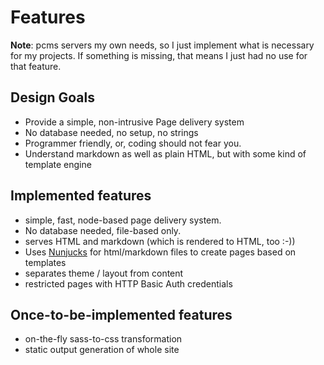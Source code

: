 # Features

**Note**: pcms servers my own needs, so I just implement what is necessary for my projects. If something is missing, that means I just had no use for that feature.

## Design Goals

* Provide a simple, non-intrusive Page delivery system
* No database needed, no setup, no strings
* Programmer friendly, or, coding should not fear you.
* Understand markdown as well as plain HTML, but with some kind of template engine

## Implemented features

* simple, fast, node-based page delivery system.
* No database needed, file-based only.
* serves HTML and markdown (which is rendered to HTML, too :-))
* Uses [Nunjucks](https://mozilla.github.io/nunjucks) for html/markdown files to create pages based on templates
* separates theme / layout from content
* restricted pages with HTTP Basic Auth credentials

## Once-to-be-implemented features

* on-the-fly sass-to-css transformation
* static output generation of whole site
